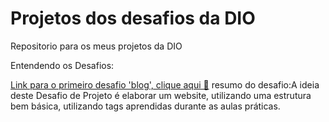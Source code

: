 # Projetos dos desafios da DIO
 Repositorio para os meus projetos da DIO 
 
 Entendendo os Desafios:

 [Link para o primeiro desafio 'blog', clique aqui 💮](https://jennifersalatiel.github.io/Projetos-dos-desafios-da-DIO/projeto-blog)
 resumo do desafio:A ideia deste Desafio de Projeto é elaborar um website, utilizando uma estrutura bem básica, utilizando tags aprendidas durante as aulas práticas.
